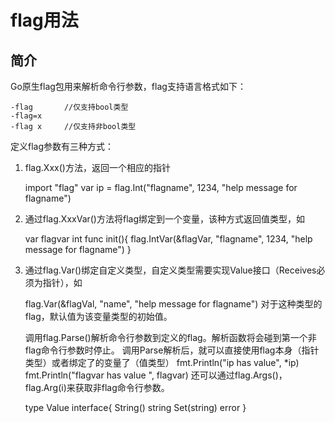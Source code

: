 flag用法
========================================================
## 简介
Go原生flag包用来解析命令行参数，flag支持语言格式如下：

    -flag       //仅支持bool类型
    -flag=x  
    -flag x     //仅支持非bool类型

定义flag参数有三种方式：

1.  flag.Xxx()方法，返回一个相应的指针

    import "flag"
    var ip = flag.Int("flagname", 1234, "help message for flagname")

2.  通过flag.XxxVar()方法将flag绑定到一个变量，该种方式返回值类型，如
    
    var flagvar int
    func init(){
        flag.IntVar(&flagVar, "flagname", 1234, "help message for flagname")
    }

3.  通过flag.Var()绑定自定义类型，自定义类型需要实现Value接口（Receives必须为指针），如

    flag.Var(&flagVal, "name", "help message for flagname")
    对于这种类型的flag，默认值为该变量类型的初始值。

    调用flag.Parse()解析命令行参数到定义的flag。解析函数将会碰到第一个非flag命令行参数时停止。
    调用Parse解析后，就可以直接使用flag本身（指针类型）或者绑定了的变量了（值类型）
    fmt.Println("ip has value", *ip)
    fmt.Println("flagvar has value ", flagvar)
    还可以通过flag.Args()，flag.Arg(i)来获取非flag命令行参数。
     
    type Value interface{
        String() string
        Set(string) error
    }

